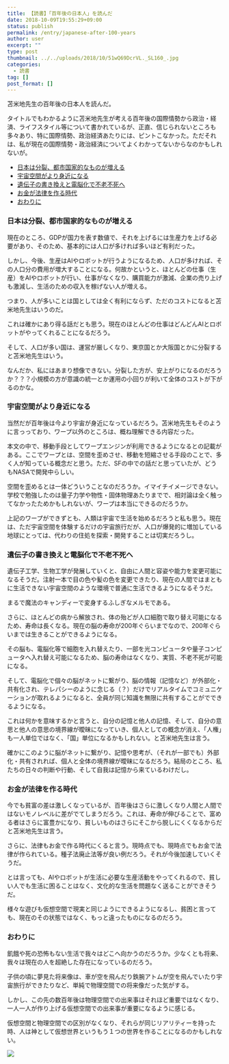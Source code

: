 ```yaml
---
title: 【読書】「百年後の日本人」を読んだ
date: 2018-10-09T19:55:29+09:00
status: publish
permalink: /entry/japanese-after-100-years
author: user
excerpt: ""
type: post
thumbnail: ../../uploads/2018/10/51wQ69DcrVL._SL160_.jpg
categories:
  - 読書
tag: []
post_format: []
---
```


苫米地先生の百年後の日本人を読んだ。

タイトルでもわかるように苫米地先生が考える百年後の国際情勢から政治・経済、ライフスタイル等について書かれているが、正直、信じられないところも多々あり、特に国際情勢、政治経済あたりには、ピントこなかった。ただそれは、私が現在の国際情勢・政治経済についてよくわかってないからなのかもしれないが。

- [日本は分裂、都市国家的なものが増える](#%E6%97%A5%E6%9C%AC%E3%81%AF%E5%88%86%E8%A3%82%E9%83%BD%E5%B8%82%E5%9B%BD%E5%AE%B6%E7%9A%84%E3%81%AA%E3%82%82%E3%81%AE%E3%81%8C%E5%A2%97%E3%81%88%E3%82%8B)
- [宇宙空間がより身近になる](#%E5%AE%87%E5%AE%99%E7%A9%BA%E9%96%93%E3%81%8C%E3%82%88%E3%82%8A%E8%BA%AB%E8%BF%91%E3%81%AB%E3%81%AA%E3%82%8B)
- [遺伝子の書き換えと電脳化で不老不死へ](#%E9%81%BA%E4%BC%9D%E5%AD%90%E3%81%AE%E6%9B%B8%E3%81%8D%E6%8F%9B%E3%81%88%E3%81%A8%E9%9B%BB%E8%84%B3%E5%8C%96%E3%81%A7%E4%B8%8D%E8%80%81%E4%B8%8D%E6%AD%BB%E3%81%B8)
- [お金が法律を作る時代](#%E3%81%8A%E9%87%91%E3%81%8C%E6%B3%95%E5%BE%8B%E3%82%92%E4%BD%9C%E3%82%8B%E6%99%82%E4%BB%A3)
- [おわりに](#%E3%81%8A%E3%82%8F%E3%82%8A%E3%81%AB)

### 日本は分裂、都市国家的なものが増える

現在のところ、GDPが国力を表す数値で、それを上げるには生産力を上げる必要があり、そのため、基本的には人口が多ければ多いほど有利だった。

しかし、今後、生産はAIやロボットが行うようになるため、人口が多ければ、その人口分の費用が増大することになる。何故かというと、ほとんどの仕事（生産）をAIやロボットが行い、仕事がなくなり、購買能力が激減、企業の売り上げも激減し、生活のための収入を稼げない人が増える。

つまり、人が多いことは国としては全く有利にならず、ただのコストになると苫米地先生はいうのだ。

これは確かにあり得る話だとも思う。現在のほとんどの仕事はどんどんAIとロボットがやってくれることになるだろう。

そして、人口が多い国は、運営が厳しくなり、東京国とか大阪国とかに分裂すると苫米地先生はいう。

なんだか、私にはあまり想像できない。分裂した方が、安上がりになるのだろうか？？？小規模の方が意識の統一とか運用の小回りが利いて全体のコストが下がるのかな。

### 宇宙空間がより身近になる

当然だが百年後は今より宇宙が身近になっているだろう。苫米地先生もそのように言っっており、ワープ以外のところは、概ね理解できる内容だった。

本文の中で、移動手段としてワープエンジンが利用できるようになるとの記載がある。ここでワープとは、空間を歪めさせ、移動を短縮させる手段のことで、多く人が知っている概念だと思う。ただ、SFの中での話だと思っていたが、どうもNASAで開発中らしい。

空間を歪めるとは一体どういうことなのだろうか。イマイチイメージできない。学校で勉強したのは量子力学や物性・固体物理あたりまでで、相対論は全く触ってなかったためかもしれないが、ワープは本当にできるのだろうか。

上記のワープができずとも、人類は宇宙で生活を始めるだろうと私も思う。現在は、ただ宇宙空間を体験するだけの宇宙旅行だが、人口が爆発的に増加している地球にとっては、代わりの住処を探索・開発することは切実だろうし。

### 遺伝子の書き換えと電脳化で不老不死へ

遺伝子工学、生物工学が発展していくと、自由に人間と容姿や能力を変更可能になるそうだ。注射一本で目の色や髪の色を変更できたり、現在の人間ではまともに生活できない宇宙空間のような環境で普通に生活できるようになるそうだ。

まるで魔法のキャンディーで変身するふしぎなメルモである。

さらに、ほとんどの病から解放され、体の殆どが人口細胞で取り替え可能になるため、寿命は長くなる。現在の脳の寿命が200年ぐらいまでなので、200年ぐらいまでは生きることができるようになる。

その脳も、電脳化等で細胞を入れ替えたり、一部を光コンピュータや量子コンピュータへ入れ替え可能になるため、脳の寿命はなくなり、実質、不老不死が可能になる。

そして、電脳化で個々の脳がネットに繋がり、脳の情報（記憶など）が外部化・共有化され、テレパシーのように念じる（？）だけでリアルタイムでコミュニケーションが取れるようになると、全員が同じ知識を無限に共有することがでできるようになる。

これは何かを意味するかと言うと、自分の記憶と他人の記憶、そして、自分の意思と他人の意思の境界線が曖昧になっていき、個人としての概念が消え、「人権」も一人単位ではなく、「国」単位になるかもしれない。と苫米地先生は言う。

確かにこのように脳がネットに繋がり、記憶や思考が、（それが一部でも）外部化・共有されれば、個人と全体の境界線が曖昧になるだろう。結局のところ、私たちの日々の判断や行動、そして自我は記憶から来ているわけだし。

### お金が法律を作る時代

今でも貧富の差は激しくなっているが、百年後はさらに激しくなり人間と人間ではないモノレベルに差がでてしまうだろう。これは、寿命が伸びることで、富める者はさらに富豊かになり、貧しいものはさらにそこから脱しにくくなるからだと苫米地先生は言う。

さらに、法律もお金で作る時代にくると言う。現時点でも、現時点でもお金で法律が作られている。種子法廃止法等が良い例だろう。それが今後加速していくそうだ。

とは言っても、AIやロボットが生活に必要な生産活動をやってくれるので、貧しい人でも生活に困ることはなく、文化的な生活を問題なく送ることができそうだ。

様々な遊びも仮想空間で現実と同じようにできるようになるし、貧困と言っても、現在のその状態ではなく、もっと違ったものになるのだろう。

### おわりに

飢餓や死の恐怖もない生活で我々はどこへ向かうのだろうか。少なくとも将来、我々は現在の人を超絶した存在になっているのだろう。

子供の頃に夢見た将来像は、車が空を飛んだり鉄腕アトムが空を飛んでいたり宇宙旅行ができたりなど、単純で物理空間での将来像だった気がする。

しかし、この先の数百年後は物理空間での出来事はそれほど重要ではなくなり、一人一人が作り上げる仮想空間での出来事が重要になるように感じる。

仮想空間と物理空間での区別がなくなり、それらが同じリアリティーを持った時、人は神として仮想世界というもう１つの世界を作ることになるのかもしれない。

[![](https://images-fe.ssl-images-amazon.com/images/I/51wQ69DcrVL._SL160_.jpg)](http://www.amazon.co.jp/exec/obidos/asin/475841324X/psypanica02-22/)
